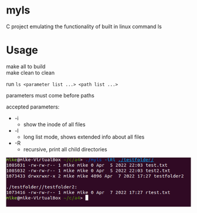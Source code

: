 # myls

C project emulating the functionality of built in linux command ls  

# Usage 

make all to build  
make clean to clean  

run `ls <parameter list ...> <path list ...>`

parameters must come before paths  

accepted parameters:
- -i
    - show the inode of all files
- -l
    - long list mode, shows extended info about all files
- -R
    - recursive, print all child directories


![example command](./myls_example.png)